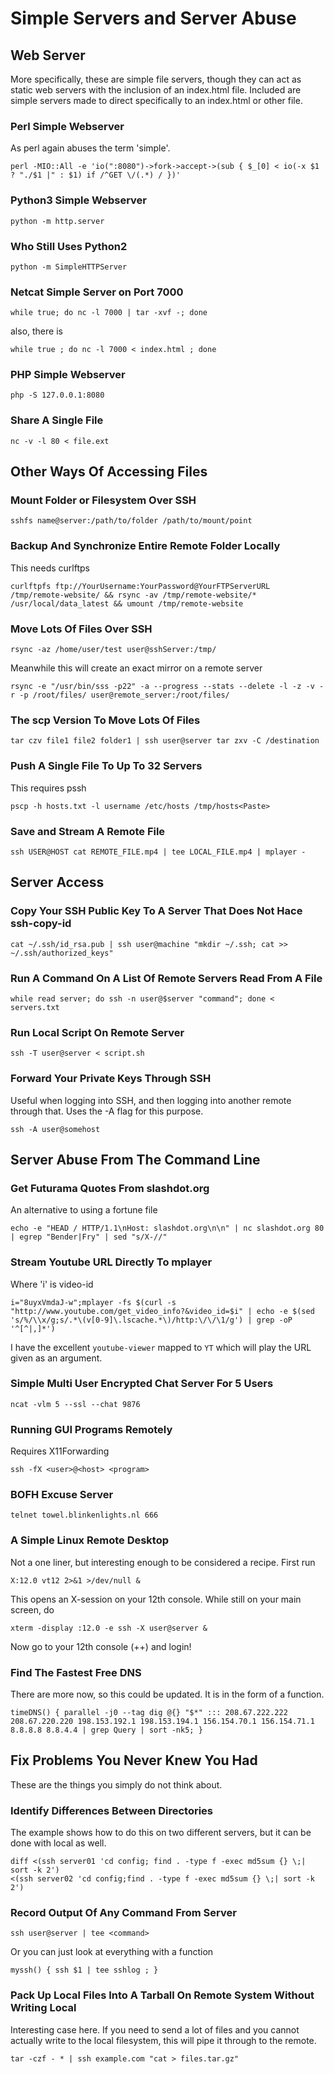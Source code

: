 # Simple Servers and Server Abuse

## Web Server

More specifically, these are simple file servers, though they can act as
static web servers with the inclusion of an index.html file.  Included are
simple servers made to direct specifically to an index.html or other file.

### Perl Simple Webserver
As perl again abuses the term 'simple'.
```
perl -MIO::All -e 'io(":8080")->fork->accept->(sub { $_[0] < io(-x $1 ? "./$1 |" : $1) if /^GET \/(.*) / })'
```

### Python3 Simple Webserver
```
python -m http.server
```

### Who Still Uses Python2
```
python -m SimpleHTTPServer
```

### Netcat Simple Server on Port 7000
```
while true; do nc -l 7000 | tar -xvf -; done
```
also, there is
```
while true ; do nc -l 7000 < index.html ; done
```

### PHP Simple Webserver
```
php -S 127.0.0.1:8080
```

### Share A Single File
```
nc -v -l 80 < file.ext
```

## Other Ways Of Accessing Files

### Mount Folder or Filesystem Over SSH
```
sshfs name@server:/path/to/folder /path/to/mount/point
```

### Backup And Synchronize Entire Remote Folder Locally
This needs curlftps
```
curlftpfs ftp://YourUsername:YourPassword@YourFTPServerURL /tmp/remote-website/ && rsync -av /tmp/remote-website/* /usr/local/data_latest && umount /tmp/remote-website
```

### Move Lots Of Files Over SSH
```
rsync -az /home/user/test user@sshServer:/tmp/
```
Meanwhile this will create an exact mirror on a remote server
```
rsync -e "/usr/bin/sss -p22" -a --progress --stats --delete -l -z -v -r -p /root/files/ user@remote_server:/root/files/
```

### The scp Version To Move Lots Of Files
```
tar czv file1 file2 folder1 | ssh user@server tar zxv -C /destination
```

### Push A Single File To Up To 32 Servers
This requires pssh
```
pscp -h hosts.txt -l username /etc/hosts /tmp/hosts<Paste>
```

### Save and Stream A Remote File
```
ssh USER@HOST cat REMOTE_FILE.mp4 | tee LOCAL_FILE.mp4 | mplayer -
```

## Server Access

### Copy Your SSH Public Key To A Server That Does Not Hace ssh-copy-id
```
cat ~/.ssh/id_rsa.pub | ssh user@machine "mkdir ~/.ssh; cat >>
~/.ssh/authorized_keys"
```

### Run A Command On A List Of Remote Servers Read From A File
```
while read server; do ssh -n user@$server "command"; done < servers.txt
```

### Run Local Script On Remote Server
```
ssh -T user@server < script.sh
```

### Forward Your Private Keys Through SSH
Useful when logging into SSH, and then logging into another remote through
that.  Uses the -A flag for this purpose.
```
ssh -A user@somehost
```

## Server Abuse From The Command Line

### Get Futurama Quotes From slashdot.org
An alternative to using a fortune file
```
echo -e "HEAD / HTTP/1.1\nHost: slashdot.org\n\n" | nc slashdot.org 80 | egrep "Bender|Fry" | sed "s/X-//"
```

### Stream Youtube URL Directly To mplayer
Where 'i' is video-id
```
i="8uyxVmdaJ-w";mplayer -fs $(curl -s
"http://www.youtube.com/get_video_info?&video_id=$i" | echo -e $(sed
's/%/\\x/g;s/.*\(v[0-9]\.lscache.*\)/http:\/\/\1/g') | grep -oP '^[^|,]*')
```
I have the excellent `youtube-viewer` mapped to `YT` which will play the URL given as an argument.

### Simple Multi User Encrypted Chat Server For 5 Users
```
ncat -vlm 5 --ssl --chat 9876
```

### Running GUI Programs Remotely
Requires X11Forwarding
```
ssh -fX <user>@<host> <program>
```

### BOFH Excuse Server
```
telnet towel.blinkenlights.nl 666
```

### A Simple Linux Remote Desktop
Not a one liner, but interesting enough to be considered a recipe.
First run
```
X:12.0 vt12 2>&1 >/dev/null &
```
This opens an X-session on your 12th console.  While still on your main screen,
do
```
xterm -display :12.0 -e ssh -X user@server &
```
Now go to your 12th console (<Ctrl>+<Alt>+<F12>) and login!

### Find The Fastest Free DNS
There are more now, so this could be updated.  It is in the form of a function.
```
timeDNS() { parallel -j0 --tag dig @{} "$*" ::: 208.67.222.222 208.67.220.220 198.153.192.1 198.153.194.1 156.154.70.1 156.154.71.1 8.8.8.8 8.8.4.4 | grep Query | sort -nk5; }
```

## Fix Problems You Never Knew You Had

These are the things you simply do not think about.

### Identify Differences Between Directories
The example shows how to do this on two different servers, but it can be done with local as well.
```
diff <(ssh server01 'cd config; find . -type f -exec md5sum {} \;| sort -k 2')
<(ssh server02 'cd config;find . -type f -exec md5sum {} \;| sort -k 2')
```

### Record Output Of Any Command From Server
```
ssh user@server | tee <command>
```
Or you can just look at everything with a function
```
myssh() { ssh $1 | tee sshlog ; }
```

### Pack Up Local Files Into A Tarball On Remote System Without Writing Local
Interesting case here.  If you need to send a lot of files and you cannot
actually write to the local filesystem, this will pipe it through to the
remote.
```
tar -czf - * | ssh example.com "cat > files.tar.gz"
```

